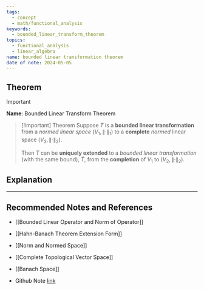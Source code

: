 ```yaml
---
tags:
  - concept
  - math/functional_analysis
keywords:
  - bounded_linear_transform_theorem
topics:
  - functional_analysis
  - linear_algebra
name: bounded linear transformation theorem
date of note: 2024-05-05
---
```


## Theorem

>[!important]
>**Name**:  Bounded Linear Transform Theorem

>[!important] Theorem
>Suppose $T$ is a **bounded linear transformation** from a *normed linear space* $(V_1, \lVert \cdot \rVert_{1})$ to a **complete** *normed* linear space $(V_2, \lVert \cdot \rVert_{2})$. 
>
>Then $T$ can be **uniquely extended** to a *bounded linear transformation* (with the same bound), $\widetilde{T}$, from the **completion** of $V_1$ to $(V_2, \lVert \cdot \rVert_{2})$.



## Explanation









-----------
##  Recommended Notes and References

- [[Bounded Linear Operator and Norm of Operator]]
- [[Hahn-Banach Theorem Extension Form]]

- [[Norm and Normed Space]]
- [[Complete Topological Vector Space]]
- [[Banach Space]]
- Github Note [link](https://github.com/TianpeiLuke/SelfStudyNotes/tree/master/self-study/probability_and_measure_theory)